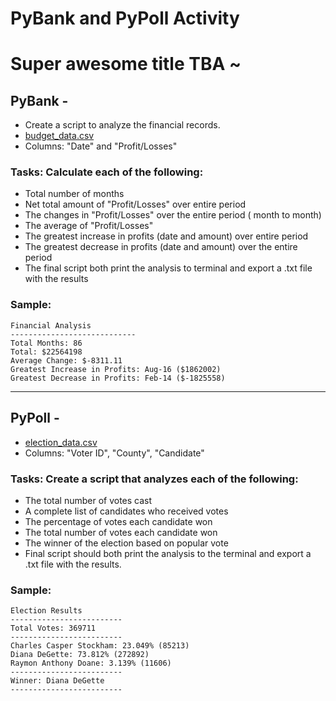 # PyBank and PyPoll Activity
# Super awesome title TBA ~

## PyBank - 
* Create a script to analyze the financial records. 
* [budget_data.csv](PyBank/Resources/budget_data.csv)
* Columns: "Date" and "Profit/Losses" 

### Tasks: Calculate each of the following:
* Total number of months
* Net total amount of "Profit/Losses" over entire period
* The changes in "Profit/Losses" over the entire period ( month to month)
* The average of "Profit/Losses"
* The greatest increase in profits (date and amount) over entire period
* The greatest decrease in profits (date and amount) over the entire period
* The final script both print the analysis to terminal and export a .txt file with the results

### Sample:

  ```text
  Financial Analysis
  ----------------------------
  Total Months: 86
  Total: $22564198
  Average Change: $-8311.11
  Greatest Increase in Profits: Aug-16 ($1862002)
  Greatest Decrease in Profits: Feb-14 ($-1825558)
  ```

  ----------------------------  ----------------------------  ----------------------------

  ## PyPoll - 
  * [election_data.csv](PyPoll/Resources/election_data.csv)
  * Columns: "Voter ID", "County", "Candidate"
  
  ### Tasks: Create a script that analyzes each of the following:
  
  * The total number of votes cast
  * A complete list of candidates who received votes
  * The percentage of votes each candidate won
  * The total number of votes each candidate won
  * The winner of the election based on popular vote
  * Final script should both print the analysis to the terminal and export a .txt file with the results. 

  ### Sample:
  
  ```text
  Election Results
  -------------------------
  Total Votes: 369711
  -------------------------
  Charles Casper Stockham: 23.049% (85213)
  Diana DeGette: 73.812% (272892)
  Raymon Anthony Doane: 3.139% (11606)
  -------------------------
  Winner: Diana DeGette
  -------------------------
  ```
